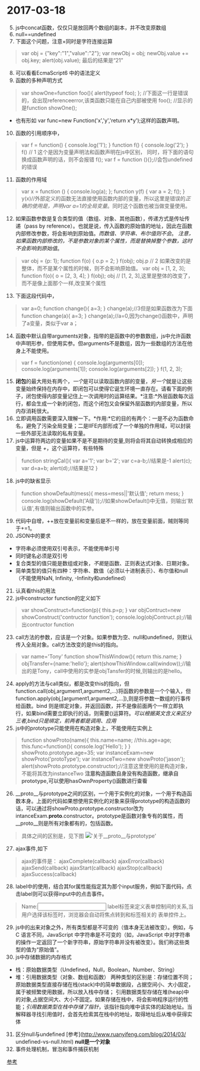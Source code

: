 # 2017-03-18   
5. js中concat函数，仅仅只是放回两个数组的副本，并不改变原数组
6. null==undefined 
7. 下面这个问题，注意+同时是字符连接运算

>var obj = {"key":"1","value":"2"};
var newObj = obj;
newObj.value += obj.key;
alert(obj.value);
最后的结果是“21”

8. 可以看看EcmaScript6 中的语法定义
9. 函数的多种声明方式

>var  showOne=function foo(){
    alert(typeof foo);
  };
  //下面这一行是错误的，会出现referenceerror,该类函数只能在自己内部被使用
  foo();
  //显示的是function
  showOne();
  * 也有形如 var func=new Function('x','y','return x*y');这样的函数声明。

10. 函数的引用顺序中，

>var f = function() {
  console.log('1');
}
function f() {
  console.log('2');
}
f() // 1
这个是因为变量声明法和函数声明在js中区别，
同时，将下面的语句换成函数声明的话，则不会报错
f();
var f = function (){};//会包undefined的错误

11. 函数的作用域

>var x = function () {
  console.log(a);
};
function y(f) {
  var a = 2;
  f();
}
y(x)//外部定义的函数无法直接使用函数内部的变量，所以这里是错误的*正确的使用是，声明var a=1的全局变量*。同时这个函数也被当做变量使用。

12. 如果函数参数是复合类型的值（数组、对象、其他函数），传递方式是传址传递（pass by reference）。也就是说，传入函数的原始值的地址，因此在函数内部修改参数，将会影响到原始值。*而数值、字符串、布尔值则不会*。 *注意，如果函数内部修改的，不是参数对象的某个属性，而是替换掉整个参数，这时不会影响到原始值*。

>var obj = {p: 1};
function f(o) {
  o.p = 2;
}
f(obj);
obj.p // 2
如果改变的是整体，而不是某个属性的时候，则不会影响原始值。
var obj = [1, 2, 3];
function f(o){
  o = [2, 3, 4];
}
f(obj);
obj // [1, 2, 3],这里是整体的改变了，而不是像上面那个一样,改变某个属性

13. 下面这段代码中，

>var a=0;
function change(){
     a=3;
}
change(a);//3但是如果函数改为下面
function change(a){
     a=3;
}
change(a);//a=0,因为change()函数中，声明了a变量，类似于var a；

14. 函数中默认自带arguments对象，指带的是函数中的参数数组，js中允许函数中声明形参，但使用实参。但arguments不是数组，因为一些数组的方法在他身上不能使用。

>var f = function(one) {
  console.log(arguments[0]);
  console.log(arguments[1]);
  console.log(arguments[2]);
}
f(1, 2, 3);

15. **闭包**的最大用处有两个，*一个*是可以读取函数内部的变量，*另一个*就是让这些变量始终保持在内存中，即闭包可以使得它诞生环境一直存在。请看下面的例子，闭包使得内部变量记住上一次调用时的运算结果。*注意:*外层函数每次运行，都会生成一个新的闭包，而这个闭包又会保留外层函数的内部变量，所以内存消耗很大。
16. 立即调用函数需要深入理解一下。*作用:*它的目的有两个：一是不必为函数命名，避免了污染全局变量；二是IIFE内部形成了一个单独的作用域，可以封装一些外部无法读取的私有变量。
17. js中运算符两边的变量如果不是不是期待的变量,则将会将其自动转换成相应的变量，但是 *+*，这个运算符，有些特殊

>function stringCal(){
    var a='1';
    var b='2';
    var c=a-b;//结果是-1
    alert(c);
    var d=a+b;
    alert(d);//结果是12
}

18. js中的缺省显示

>function showDefault(mess){
   mess=mess||'默认值';
   return mess;
}
console.log(showDefault('A级'));//如果showDefault()中无值，则输出'默认值',有值则输出函数中的实参。

19. 代码中自增，++放在变量前和变量后是不一样的，放在变量前面，贼则等同于+=1。
20. JSON中的要求 
 * 字符串必须使用双引号表示，不能使用单引号
 *  同时键名必须是双引号
 *  复合类型的值只能是数组或对象，*不能*是函数、正则表达式对象、日期对象。
 *  简单类型的值只有四种：字符串、数值（必须以十进制表示）、布尔值和null（不能使用NaN, Infinity, -Infinity和undefined）

21. 认真看this的用法
22. js中constructor function的定义如下

>var showConstruct=function(p){
    this.p=p;
}
 var objContruct=new showConstruct('contructor function');
 console.log(objContruct.p);//输出contructor function

23. call方法的参数，应该是一个对象。如果参数为空、null和undefined，则默认传入全局对象。call方法改变的是this的指向。

>var name='Tony'
function showThisWindow(){
    return this.name;
}
objTransfer={name:'hello'};
alert(showThisWindow.call(window));//输出的是Tony，call中使用的实参是objTansfer的时候,则输出的是hello。

24. apply的方法与call类似，都是改变this的指向，但function.call(obj,argument1,argument2,...)将函数的参数是一个个输入，但function.apply(obj,[argument1,argument2,...]),则是将参数一数组的行事传给函数。bind 则是绑定对象，并返回函数，并不是像前面两个一样立即执行，如果bind需要立即执行的话，则需要()运算符。*可以根据英文含义来区分三者,bind只是绑定，前两者都是调用、应用*
25. js中的prototype只能使用在构造对象上，不能使用在实例上

>function showProto(name){
  this.name=name;
  //this.age=age;
  this.func=function(){
    console.log('Hello');
  }
}
showProto.prototype.age=35;
var instanceExam=new showProto('protoType');
var instanceTwo=new showProto('jason');
alert(showProto.prototype.constructor);//注意这里使用的是构造对象，不能将其改为instanceTwo
**注意构造函数自身没有构造函数，继承自prototype,可以使用hasOwnProperty()函数进行查看**

26. __proto__与prototype之间的区别，一个用于实例化的对象，一个用于构造函数本身。上面的代码如果想使用实例化的对象来获得prototype的构造函数的话，可以通过将showProto.prototype.constructor改为intanceExam.__proto__.constructor。prototype是函数对象专有的属性，而__proto__则是所有对象都有的，包括函数。

>具体之间的区别是，见下图
!['关于__proto__与prototype']("__proto__.jpg" '__proto__与proototype')

27. ajax事件,如下

>ajax的事件是： 
ajaxComplete(callback) 
ajaxError(callback) 
ajaxSend(callback) 
ajaxStart(callback) 
ajaxStop(callback) 
ajaxSuccess(callback)

28. label中的使用，结合其for属性能指定其为那个input服务，例如下面代码，点击label则可以获得input中的点击事件。

> <label for="nameone">Name:</label><input type="text" name="nameone" id="
>  nameone" onclick="label()">
>label标签来定义表单控制间的关系,当用户选择该标签时，浏览器会自动将焦点转到和标签相关的 表单控件上。

29. js中的出来对象之外，所有类型都是不可变的（值本身无法被改变）。例如，与 C 语言不同，JavaScript 中字符串是不可变的（如，JavaScript 中对字符串的操作一定返回了一个新字符串，原始字符串并没有被改变）。我们称这些类型的值为“原始值”。
30. js中存储数据的内存格式
* 栈：原始数据类型（Undefined，Null，Boolean，Number、String）
* 堆：引用数据类型（对象、数组和函数）
  两种类型的区别是：存储位置不同；
  原始数据类型直接存储在栈(stack)中的简单数据段，占据空间小、大小固定，属于被频繁使用数据，所以放入栈中存储；
  引用数据类型存储在堆(heap)中的对象,占据空间大、大小不固定。如果存储在栈中，将会影响程序运行的性能；*引用数据类型在栈中存储了指针*，该指针指向堆中该实体的起始地址。当解释器寻找引用值时，会首先检索其在栈中的地址，取得地址后从堆中获得实体

31. 区分null与undefined [参考](http://www.ruanyifeng.com/blog/2014/03/ undefined-vs-null.html) **null是一个对象**
32. 事件处理机制，冒泡和事件捕获机制









[参考](http://javascript.ruanyifeng.com)


